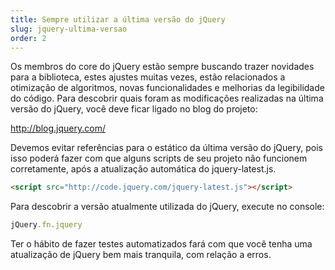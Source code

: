 ```yaml
---
title: Sempre utilizar a última versão do jQuery
slug: jquery-ultima-versao
order: 2
---
```


Os membros do core do jQuery estão sempre buscando trazer novidades para a biblioteca, estes ajustes muitas vezes, estão relacionados a otimização de algoritmos, novas funcionalidades e melhorias da legibilidade do código. Para descobrir quais foram as modificações realizadas na última versão do jQuery, você deve ficar ligado no blog do projeto:

http://blog.jquery.com/

Devemos evitar referências para o estático da última versão do jQuery, pois isso poderá fazer com que alguns scripts de seu projeto não funcionem corretamente, após a atualização automática do jquery-latest.js.

```html
<script src="http://code.jquery.com/jquery-latest.js"></script>
```

Para descobrir a versão atualmente utilizada do jQuery, execute no console:
```js
jQuery.fn.jquery
```

Ter o hábito de fazer testes automatizados fará com que você tenha uma atualização de jQuery bem mais tranquila, com relação a erros.